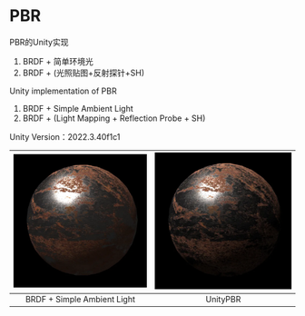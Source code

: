 # PBR

PBR的Unity实现

1) BRDF + 简单环境光
2) BRDF + (光照贴图+反射探针+SH)

Unity implementation of PBR

1) BRDF + Simple Ambient Light
2) BRDF + (Light Mapping + Reflection Probe + SH)

Unity Version：2022.3.40f1c1

|![image](pic/MyPBR.png)|![image](pic/UnityPBR.png)|
|:---:|:---:|
|BRDF + Simple Ambient Light|UnityPBR|

